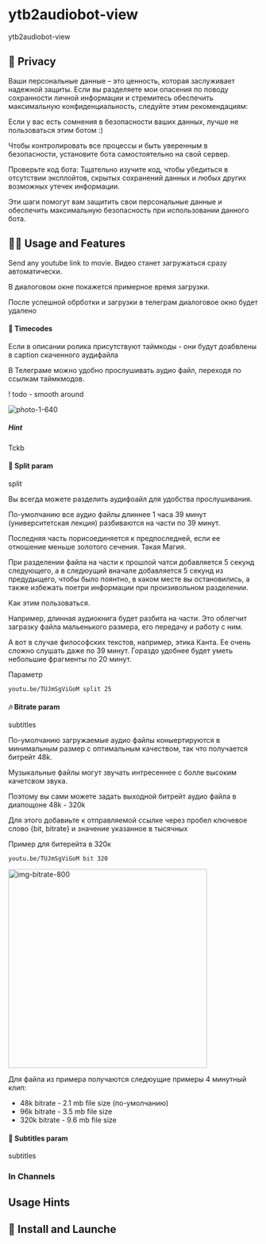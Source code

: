 # ytb2audiobot-view
ytb2audiobot-view

## 🔐 Privacy

Ваши персональные данные – это ценность, которая заслуживает надежной защиты. Если вы разделяете мои опасения по поводу сохранности личной информации и стремитесь обеспечить максимальную конфиденциальность, следуйте этим рекомендациям:

Если у вас есть сомнения в безопасности ваших данных, лучше не пользоваться этим ботом :)

Чтобы контролировать все процессы и быть уверенным в безопасности, установите бота самостоятельно на свой сервер.
  
Проверьте код бота: Тщательно изучите код, чтобы убедиться в отсутствии эксплойтов, скрытых сохранений данных и любых других возможных утечек информации.

Эти шаги помогут вам защитить свои персональные данные и обеспечить максимальную безопасность при использовании данного бота.


## 🚴‍♂️ Usage and Features

Send any youtube link to movie. Видео станет загружаться сразу автоматически.

В диалоговом окне покажется примерное время загрузки. 

После успешной обрботки и загрузки в телеграм диалоговое окно будет удалено

#### 📣 Timecodes 

Если в описании ролика присутствуют таймкоды - они будут доабвлены в caption скаченного аудифайла

В Телеграме можно удобно прослушивать аудио файл, переходя по ссылкам таймкмодов.

! todo - smooth around 

![photo-1-640](https://github.com/andrewalevin/ytb2audiobot-view/assets/155118488/989f29e7-03d9-46fe-a85d-764b4599d641)


##### Hint 

Tckb


#### 🎏 Split param 

split

Вы всегда можете разделить аудифоайл для удобства прослушивания.

По-умолчанию все аудио файлы длиннее 1 часа 39 минут (университетская лекция) разбиваются на части по 39 минут.

Последняя часть порисоединяется к предпоследней, если ее отношение меньше золотого сечения. Такая Магия.

При разделении файла на части к прошлой чатси добавляется 5 секунд следующего, а в следюущий вначале добавляется 5 секунд из предудыщего, 
чтобы было поянтно, в каком месте вы остановились, а также избежать поетри информации при произивольном разделении.

Как этим пользоваться.

Например, длинная аудиокнига будет разбита на части. 
Это облегчит загразку файла мальенького размера, его передачу и работу с ним.

А вот в случае философских текстов, например, этика Канта.
Ее очень сложно слушать даже по 39 минут.
Гораздо удобнее будет уметь небольшие фрагменты по 20 минут.

Параметр 

```
youtu.be/TUJmSgViGoM split 25
```



#### 🎶 Bitrate param 

subtitles

По-умолчанию загружаемые аудио файлы коныертируются в минимальным размер с оптимальным качеством, так что 
получается битрейт 48k. 

Музыкальные файлы могут звучать интресеннее с болле высоким качетсвом звука.

Поэтому вы сами можете задать выходной битрейт аудио файла в диапощоне 48k - 320k

Для этого добавиьте к отправляемой ссылке через пробел ключевое слово {bit, bitrate} и значение указанное в тысячных

Пример для битерейта в 320к

```
youtu.be/TUJmSgViGoM bit 320
```

<img width="400" alt="img-bitrate-800" src="https://github.com/andrewalevin/ytb2audiobot-view/assets/155118488/b6e98d12-c172-4254-9c12-be341a49c58a">


Для файла из примера получаются следюущие примеры 4 минутный клип:

  - 48k bitrate - 2.1 mb file size (по-умолчанию)
  - 96k bitrate - 3.5 mb file size 
  - 320k bitrate - 9.6 mb file size


#### 📝 Subtitles param 

subtitles



### In Channels

## Usage Hints


## 🚀 Install and Launche





































